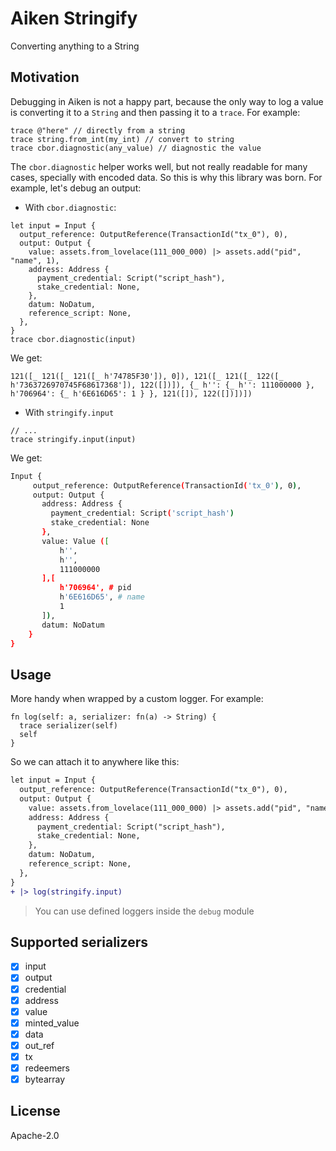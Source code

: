 # Aiken Stringify

Converting anything to a String

## Motivation

Debugging in Aiken is not a happy part, because the only way to log a value is converting it to a `String` and then passing it to a `trace`. For example:

```aiken
trace @"here" // directly from a string
trace string.from_int(my_int) // convert to string
trace cbor.diagnostic(any_value) // diagnostic the value
```

The `cbor.diagnostic` helper works well, but not really readable for many cases, specially with encoded data. So this is why this library was born. For example, let's debug an output:

- With `cbor.diagnostic`:

```aiken
let input = Input {
  output_reference: OutputReference(TransactionId("tx_0"), 0),
  output: Output {
    value: assets.from_lovelace(111_000_000) |> assets.add("pid", "name", 1),
    address: Address {
      payment_credential: Script("script_hash"),
      stake_credential: None,
    },
    datum: NoDatum,
    reference_script: None,
  },
}
trace cbor.diagnostic(input)
```

We get:

```shell
121([_ 121([_ 121([_ h'74785F30']), 0]), 121([_ 121([_ 122([_ h'7363726970745F68617368']), 122([])]), {_ h'': {_ h'': 111000000 }, h'706964': {_ h'6E616D65': 1 } }, 121([]), 122([])])])
```

- With `stringify.input`

```aiken
// ...
trace stringify.input(input)
```

We get:

```bash
Input {
     output_reference: OutputReference(TransactionId('tx_0'), 0),
     output: Output {
       address: Address {
         payment_credential: Script('script_hash')
         stake_credential: None
       },
       value: Value ([
           h'',
           h'',
           111000000
       ],[
           h'706964', # pid
           h'6E616D65', # name
           1
       ]),
       datum: NoDatum
    }
}
```

## Usage

More handy when wrapped by a custom logger. For example:

```aiken
fn log(self: a, serializer: fn(a) -> String) {
  trace serializer(self)
  self
}
```

So we can attach it to anywhere like this:

```diff
let input = Input {
  output_reference: OutputReference(TransactionId("tx_0"), 0),
  output: Output {
    value: assets.from_lovelace(111_000_000) |> assets.add("pid", "name", 1),
    address: Address {
      payment_credential: Script("script_hash"),
      stake_credential: None,
    },
    datum: NoDatum,
    reference_script: None,
  },
}
+ |> log(stringify.input)
```

> You can use defined loggers inside the `debug` module

## Supported serializers

- [x] input
- [x] output
- [x] credential
- [x] address
- [x] value
- [x] minted_value
- [x] data
- [x] out_ref
- [x] tx
- [x] redeemers
- [x] bytearray

## License

Apache-2.0

